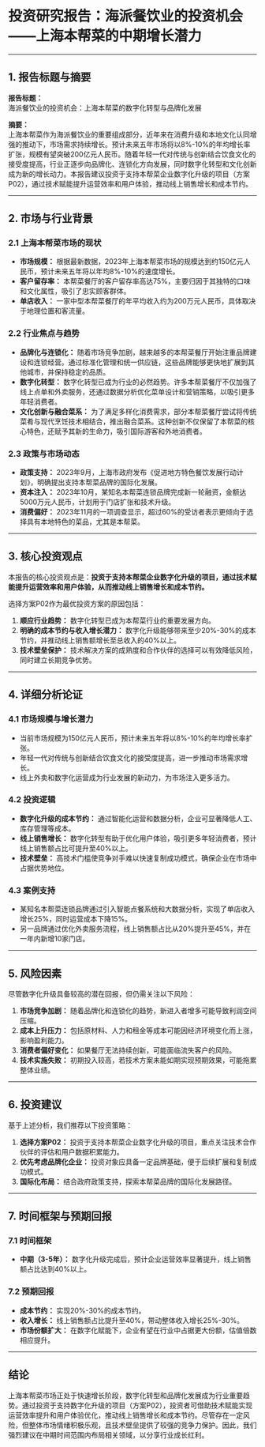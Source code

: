 # 投资研究报告：海派餐饮业的投资机会——上海本帮菜的中期增长潜力

---

## **1. 报告标题与摘要**

**报告标题：**  
海派餐饮业的投资机会：上海本帮菜的数字化转型与品牌化发展

**摘要：**  
上海本帮菜作为海派餐饮业的重要组成部分，近年来在消费升级和本地文化认同增强的推动下，市场需求持续增长。预计未来五年市场将以8%-10%的年均增长率扩张，规模有望突破200亿元人民币。随着年轻一代对传统与创新结合饮食文化的接受度提高，行业正逐步向品牌化、连锁化方向发展，同时数字化转型和文化创新成为新的增长动力。本报告建议投资于支持本帮菜企业数字化升级的项目（方案P02），通过技术赋能提升运营效率和用户体验，推动线上销售增长和成本节约。

---

## **2. 市场与行业背景**

### **2.1 上海本帮菜市场的现状**
- **市场规模：** 根据最新数据，2023年上海本帮菜市场的规模达到约150亿元人民币，预计未来五年将以年均8%-10%的速度增长。
- **客户留存率：** 本帮菜餐厅的客户留存率高达75%，主要归因于其独特的口味和文化属性，吸引了忠实顾客群体。
- **单店收入：** 一家中型本帮菜餐厅的年平均收入约为200万元人民币，具体取决于地理位置和客流量。

### **2.2 行业焦点与趋势**
- **品牌化与连锁化：** 随着市场竞争加剧，越来越多的本帮菜餐厅开始注重品牌建设和连锁经营。通过标准化管理和统一供应链，这些品牌能够更快地扩展到其他城市，并保持稳定的品质。
- **数字化转型：** 数字化转型已成为行业的必然趋势。许多本帮菜餐厅不仅加强了线上点单和外卖服务，还通过数据分析优化菜单设计和营销策略，以吸引更多年轻消费者。
- **文化创新与融合菜系：** 为了满足多样化消费需求，部分本帮菜餐厅尝试将传统菜肴与现代烹饪技术相结合，推出融合菜系。这种创新不仅保留了本帮菜的核心特色，还赋予其新的生命力，吸引国际游客和外地消费者。

### **2.3 政策与市场动态**
- **政策支持：** 2023年9月，上海市政府发布《促进地方特色餐饮发展行动计划》，明确提出支持本帮菜品牌的国际化发展。
- **资本注入：** 2023年10月，某知名本帮菜连锁品牌完成新一轮融资，金额达5000万元人民币，计划用于门店扩张和技术升级。
- **消费偏好：** 2023年11月的一项调查显示，超过60%的受访者表示更倾向于选择具有本地特色的菜品，尤其是本帮菜。

---

## **3. 核心投资观点**

本报告的核心投资观点是：**投资于支持本帮菜企业数字化升级的项目，通过技术赋能提升运营效率和用户体验，从而推动线上销售增长和成本节约。**

选择方案P02作为最优投资方案的原因包括：
1. **顺应行业趋势：** 数字化转型已成为本帮菜行业的重要发展方向。
2. **明确的成本节约与收入增长潜力：** 数字化升级能够带来至少20%-30%的成本节约，并推动线上销售额增长至总收入的40%以上。
3. **技术壁垒保护：** 技术解决方案的成熟度和合作伙伴的选择可以有效降低风险，同时建立长期竞争优势。

---

## **4. 详细分析论证**

### **4.1 市场规模与增长潜力**
- 当前市场规模为150亿元人民币，预计未来五年将以8%-10%的年均增长率扩张。
- 年轻一代对传统与创新结合饮食文化的接受度提高，进一步推动市场需求增长。
- 线上外卖和数字化运营成为行业发展的新动力，为市场注入更多活力。

### **4.2 投资逻辑**
- **数字化升级的成本节约：** 通过智能化运营和数据分析，企业可显著降低人工、库存管理等成本。
- **线上销售增长：** 数字化转型有助于优化用户体验，吸引更多年轻消费者，预计线上销售额占比可提升至40%以上。
- **技术壁垒：** 高技术门槛使竞争对手难以快速复制成功模式，确保企业在市场中占据优势地位。

### **4.3 案例支持**
- 某知名本帮菜连锁品牌通过引入智能点餐系统和大数据分析，实现了单店收入增长25%，同时运营成本下降15%。
- 另一品牌通过优化外卖服务流程，线上销售额占比从20%提升至45%，并在一年内新增10家门店。

---

## **5. 风险因素**

尽管数字化升级具备较高的潜在回报，但仍需关注以下风险：
1. **市场竞争加剧：** 随着品牌化和连锁化的趋势，新进入者增多可能导致利润空间压缩。
2. **成本上升压力：** 包括原材料、人力和租金等成本可能因经济环境变化而上涨，影响盈利能力。
3. **消费者偏好变化：** 如果餐厅无法持续创新，可能面临流失客户的风险。
4. **技术实施失败：** 初期投入较高，若技术方案未能如期实现预期效果，可能拖累整体业绩。

---

## **6. 投资建议**

基于上述分析，我们推荐以下投资策略：
1. **选择方案P02：** 投资于支持本帮菜企业数字化升级的项目，重点关注技术合作伙伴的评估和用户数据积累能力。
2. **优先考虑品牌化企业：** 投资对象应具备一定品牌基础，便于后续扩展和复制成功模式。
3. **国际化布局：** 结合政府政策支持，探索本帮菜品牌的国际化发展路径。

---

## **7. 时间框架与预期回报**

### **7.1 时间框架**
- **中期（3-5年）：** 数字化升级完成后，预计企业运营效率显著提升，线上销售额占比达到40%以上。

### **7.2 预期回报**
- **成本节约：** 实现20%-30%的成本节约。
- **收入增长：** 线上销售额占比提升至40%，带动整体收入增长25%-30%。
- **市场份额扩大：** 在数字化赋能下，企业有望在行业中占据更大份额，估值倍数相应提升。

---

## **结论**

上海本帮菜市场正处于快速增长阶段，数字化转型和品牌化发展成为行业重要趋势。通过投资于支持数字化升级的项目（方案P02），投资者可借助技术赋能实现运营效率提升和用户体验优化，推动线上销售增长和成本节约。尽管存在一定风险，但整体市场情绪积极乐观，且技术壁垒提供了较强的竞争力保护。因此，我们强烈建议在中期时间范围内布局相关领域，以分享行业成长红利。